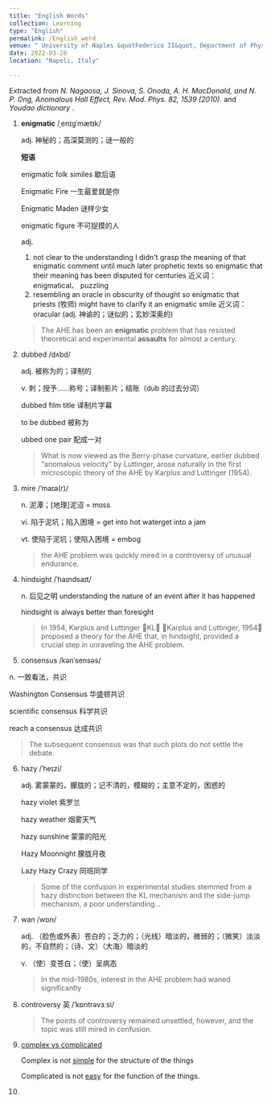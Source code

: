 ```yaml
---
title: "English Words"
collection: Learning
type: "English"
permalink: /English_word
venue: " University of Naples &quotFederico II&quot, Department of Physics"
date: 2022-03-28
location: "Napoli, Italy"

---
```


Extracted from *N. Nagaosa, J. Sinova, S. Onoda, A. H. MacDonald, and N. P. Ong, Anomalous Hall Effect, Rev. Mod. Phys. 82, 1539 (2010).*  and  *Youdao dictionary* .



1. **enigmatic** /ˌenɪɡˈmætɪk/  

   adj. 神秘的；高深莫测的；谜一般的

   **短语**

   enigmatic folk similes 歇后语

   Enigmatic Fire 一生最爱就是你

   Enigmatic Maden 谜样少女

   enigmatic figure 不可捉摸的人

   adj.

   1. not clear to the understanding
      I didn't grasp the meaning of that enigmatic comment until much later
      prophetic texts so enigmatic that their meaning has been disputed for centuries
      近义词： enigmatical、 puzzling
   2. resembling an oracle in obscurity of thought
      so enigmatic that priests (牧师) might have to clarify it
      an enigmatic smile
      近义词： oracular (adj. 神谕的；谜似的；玄妙深奥的)

   >The AHE has been an **enigmatic** problem that has resisted theoretical and experimental **assaults** for almost a century.

2. dubbed /dʌbd/

   adj. 被称为的；译制的

   v. 刺；授予……称号；译制影片；结账（dub 的过去分词）

   dubbed film title 译制片字幕

   to be dubbed 被称为

   ubbed one pair 配成一对

   >What is now viewed as the Berry-phase curvature, earlier dubbed “anomalous velocity” by Luttinger, arose naturally in the first microscopic theory of the AHE by Karplus and Luttinger (1954).

3. mire  /ˈmaɪə(r)/

   n. 泥潭；[地理]泥沼 = moss

   vi. 陷于泥坑；陷入困境 = get into hot waterget into a jam

   vt. 使陷于泥坑；使陷入困境 = embog

   >the AHE problem was quickly mired in a controversy of unusual endurance.

4. hindsight  /ˈhaɪndsaɪt/

   n. 后见之明 understanding the nature of an event after it has happened

   hindsight is always better than foresight

   >In 1954, Karplus and Luttinger KL Karplus and Luttinger, 1954 proposed a theory for the AHE that, in hindsight, provided a crucial step in unraveling the AHE problem.

5.  consensus /kənˈsensəs/

   n. 一致看法，共识

   Washington Consensus 华盛顿共识

   scientific consensus 科学共识

   reach a consensus 达成共识

   >The subsequent consensus was that such plots do not settle the debate.

6. hazy  /ˈheɪzi/

   adj. 雾蒙蒙的，朦胧的；记不清的，模糊的；主意不定的，困惑的

   hazy violet 紫罗兰

   hazy weather 烟雾天气

   hazy sunshine 蒙蒙的阳光

   Hazy Moonnight 朦胧月夜

   Lazy Hazy Crazy 同班同学

   >Some of the confusion in experimental studies stemmed from a hazy distinction between the KL mechanism and the side-jump mechanism, a poor understanding...

7. wan  /wɒn/

   adj. （脸色或外表）苍白的；乏力的；（光线）暗淡的，微弱的；（微笑）淡淡的，不自然的；（诗、文）（大海）暗淡的

   v. （使）变苍白；（使）呈病态

   >In the mid-1980s, interest in the AHE problem had waned significantly

8. controversy 英 /ˈkɒntrəvɜːsi/

   >The points of controversy remained unsettled, however, and
   >the topic was still mired in confusion.

9. [complex vs complicated](https://www.quora.com/Whats-the-difference-between-complex-and-complicated-1#:~:text=Something%20that%20is%20complicated%20is,reason%20is%20difficult%20to%20understand.)

   Complex is not <u>simple</u> for the structure of the things

   Complicated is not <u>easy</u> for the function of the things.



7.
